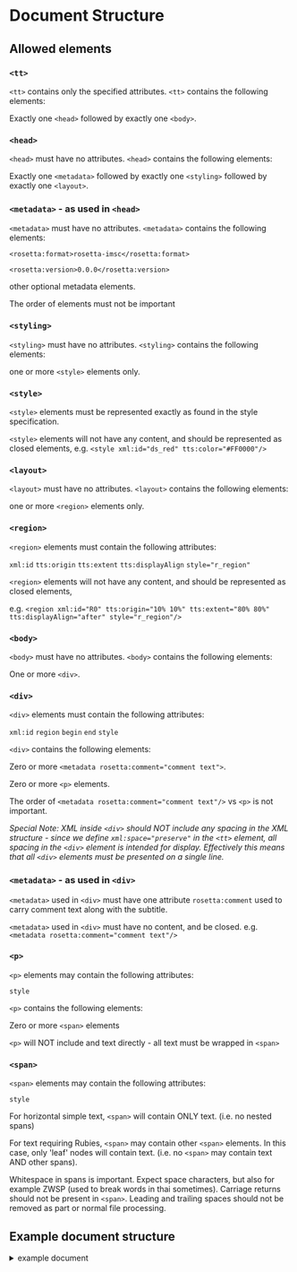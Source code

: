 # Document Structure

## Allowed elements

### `<tt>`
`<tt>` contains only the specified attributes. `<tt>` contains the following elements:

Exactly one `<head>` followed by exactly one `<body>`.

### `<head>`
`<head>` must have no attributes. `<head>` contains the following elements:

Exactly one `<metadata>` followed by exactly one `<styling>` followed by exactly one `<layout>`.

### `<metadata>` - as used in `<head>`
`<metadata>` must have no attributes. `<metadata>` contains the following elements:

`<rosetta:format>rosetta-imsc</rosetta:format>`

`<rosetta:version>0.0.0</rosetta:version>`

other optional metadata elements.

The order of elements must not be important

### `<styling>`
`<styling>` must have no attributes. `<styling>` contains the following elements:

one or more `<style>` elements only.

### `<style>`
`<style>` elements must be represented exactly as found in the style specification.

`<style>` elements will not have any content, and should be represented as closed elements, e.g. `<style xml:id="ds_red" tts:color="#FF0000"/>`

### `<layout>`
`<layout>` must have no attributes. `<layout>` contains the following elements:

one or more `<region>` elements only.

### `<region>`
`<region>` elements must contain the following attributes:

`xml:id` `tts:origin` `tts:extent` `tts:displayAlign` `style="r_region"`

`<region>` elements will not have any content, and should be represented as closed elements, 

e.g. `<region xml:id="R0" tts:origin="10% 10%" tts:extent="80% 80%" tts:displayAlign="after" style="r_region"/>`

### `<body>`
`<body>` must have no attributes. `<body>` contains the following elements:

One or more `<div>`.

### `<div>`
`<div>` elements must contain the following attributes:

`xml:id` `region` `begin` `end` `style`

`<div>` contains the following elements:

Zero or more `<metadata rosetta:comment="comment text">`.

Zero or more `<p>` elements.

The order of `<metadata rosetta:comment="comment text"/>` vs `<p>` is not important.

*Special Note: XML inside `<div>` should NOT include any spacing in the XML structure - since we define `xml:space="preserve"` in the `<tt>` element, all spacing in the `<div>` element is intended for display.  Effectively this means that all `<div>` elements must be presented on a single line.*

### `<metadata>` - as used in `<div>`
`<metadata>` used in `<div>` must have one attribute `rosetta:comment` used to carry comment text along with the subtitle.

`<metadata>` used in `<div>` must have no content, and be closed.  e.g. `<metadata rosetta:comment="comment text"/>`

### `<p>`
`<p>` elements may contain the following attributes:

`style`

`<p>` contains the following elements:

Zero or more `<span>` elements

`<p>` will NOT include and text directly - all text must be wrapped in `<span>`

### `<span>`
`<span>` elements may contain the following attributes:

`style`

For horizontal simple text, `<span>` will contain ONLY text. (i.e. no nested spans)

For text requiring Rubies, `<span>` may contain other `<span>` elements. In this case, only 'leaf' nodes will contain text. (i.e. no `<span>` may contain text AND other spans).

Whitespace in spans is important.  Expect space characters, but also for example ZWSP (used to break words in thai sometimes).  Carriage returns should not be present in `<span>`.  Leading and trailing spaces should not be removed as part or normal file processing.


## Example document structure

<details><summary>example document</summary>
 
```
<?xml version="1.0" encoding="UTF-8" standalone="yes"?>
<tt xmlns="http://www.w3.org/ns/ttml" xmlns:ttm="http://www.w3.org/ns/ttml#metadata" xmlns:tts="http://www.w3.org/ns/ttml#styling" xmlns:ttp="http://www.w3.org/ns/ttml#parameter" xmlns:xml="http://www.w3.org/XML/1998/namespace" xmlns:ebutts="urn:ebu:tt:style" xmlns:itts="http://www.w3.org/ns/ttml/profile/imsc1#styling" xmlns:rosetta="https://github.com/imsc-rosetta/specification" ttp:timeBase="media" ttp:cellResolution="30 15" xml:space="preserve" ttp:frameRate="25" ttp:frameRateMultiplier="1 1" xml:lang="el-GR">
 <head>
  <metadata>
   <rosetta:format>imsc-rosetta</rosetta:format>
   <rosetta:version>0.0.0</rosetta:version>
  </metadata>
  <styling>
   <style xml:id="r_region" tts:backgroundColor="transparent" tts:showBackground="whenActive" tts:fontStyle="normal" tts:fontWeight="normal" tts:color="white" tts:fontFamily="proportionalSansSerif" tts:textAlign="center" itts:fillLineGap="true" style="_r_default"/>
   <style xml:id="s_italic" tts:fontStyle="italic"/>
   <style xml:id="s_bold" tts:fontWeight="bold"/>
   <style xml:id="s_underline" tts:textDecoration="underline"/>
   <style xml:id="ds_fg_red" tts:color="#FF0000"/>
   <style xml:id="ds_fg_yellow" tts:color="#FFFF00"/>
   <style xml:id="ds_fg_green" tts:color="#00FF00"/>
   <style xml:id="ds_fg_cyan" tts:color="#00FFFF"/>
   <style xml:id="ds_fg_blue" tts:color="#0000FF"/>
   <style xml:id="ds_fg_magenta" tts:color="#FF00FF"/>
   <style xml:id="ps_bg_boxedblack" tts:backgroundColor="#000000"/>
   <style xml:id="ps_bg_ghostboxedblack" tts:backgroundColor="#00000080"/>
   <style xml:id="ps_bg_ghostboxedred" tts:backgroundColor="#FF000080"/>
   <style xml:id="ds_outlineblack" tts:textOutline="#000000 0.05em"/>
   <style xml:id="ds_noneblack"/>
   <style xml:id="ds_nonered"/>
   <style xml:id="dp_al_start" tts:textAlign="start"/>
   <style xml:id="dp_al_end" tts:textAlign="end"/>
   <style xml:id="p_font2" tts:fontFamily="proportionalSansSerif" tts:lineHeight="125%" tts:fontSize="100%"/>
   <style xml:id="_d_default" style="ds_outlineblack"/>
   <style xml:id="_s_default"/>
   <style xml:id="_p_default" style="p_font2"/>
   <style xml:id="_r_default" tts:origin="10% 10%" tts:extent="80% 80%" tts:displayAlign="after" tts:fontSize="5.333rh" tts:lineHeight="125%" ebutts:linePadding="0.25c"/>
  </styling>
  <layout>
   <region xml:id="R0" tts:origin="10% 10%" tts:extent="80% 80%" tts:displayAlign="after" style="r_region"/>
   <region xml:id="R1" tts:origin="10% 10%" tts:extent="80% 73.3%" tts:displayAlign="after" style="r_region"/>
   <region xml:id="R2" tts:origin="10% 10%" tts:extent="80% 66.7%" tts:displayAlign="after" style="r_region"/>
   <region xml:id="R3" tts:origin="10% 10%" tts:extent="80% 60%" tts:displayAlign="after" style="r_region"/>
   <region xml:id="R4" tts:origin="10% 10%" tts:extent="80% 53.3%" tts:displayAlign="after" style="r_region"/>
   <region xml:id="R5" tts:origin="10% 10%" tts:extent="80% 46.7%" tts:displayAlign="after" style="r_region"/>
   <region xml:id="R6" tts:origin="10% 43.3%" tts:extent="80% 46.7%" tts:displayAlign="before" style="r_region"/>
   <region xml:id="R7" tts:origin="10% 36.7%" tts:extent="80% 53.3%" tts:displayAlign="before" style="r_region"/>
   <region xml:id="R8" tts:origin="10% 30%" tts:extent="80% 60%" tts:displayAlign="before" style="r_region"/>
   <region xml:id="R9" tts:origin="10% 23.3%" tts:extent="80% 66.7%" tts:displayAlign="before" style="r_region"/>
   <region xml:id="R10" tts:origin="10% 16.7%" tts:extent="80% 73.3%" tts:displayAlign="before" style="r_region"/>
   <region xml:id="R11" tts:origin="10% 10%" tts:extent="80% 80%" tts:displayAlign="before" style="r_region"/>
  </layout>
 </head>
 <body>
  <div xml:id="sub0" region="R0" begin="01:00:03.600" end="01:00:07.640" style="ds_outlineblack"><metadata rosetta:comment="this is a comment test a cr"/><p style="p_font2"><span style="ps_bg_boxedblack">First Frame of active video </span></p></div>
  <div xml:id="1" region="R0" begin="01:00:07.760" end="01:00:11.760" style="_d_default"><p style="p_font2"><span>1 line</span><span style="ds_nonered"> Center</span><span> Bottom </span></p></div>
  <div xml:id="2" region="R0" begin="01:00:11.880" end="01:00:15.880" style="_d_default dp_al_start"><p style="p_font2"><span>1 line left  bottom</span></p></div>
  <div xml:id="3" region="R0" begin="01:00:16.000" end="01:00:20.000" style="_d_default dp_al_end"><p style="p_font2"><span>1 line right bottom</span></p></div>
  <div xml:id="4" region="R0" begin="01:00:20.120" end="01:00:24.120" style="_d_default"><p style="p_font2"><span>two line </span></p><p style="p_font2"><span>center bottom</span></p></div>
  <div xml:id="5" region="R0" begin="01:00:24.240" end="01:00:28.240" style="_d_default"><p style="p_font2"><span>two lines</span></p><p style="p_font2"><span>left bottom</span></p></div>
  <div xml:id="6" region="R0" begin="01:00:28.360" end="01:00:32.360" style="_d_default"><p style="p_font2"><span>two lines</span></p><p style="p_font2"><span>right bottom</span></p></div>
  <div xml:id="7" region="R0" begin="01:00:32.480" end="01:00:36.480" style="_d_default"><p style="p_font2"><span>row 11</span></p></div>
  <div xml:id="8" region="R1" begin="01:00:36.640" end="01:00:40.640" style="_d_default"><p style="p_font2"><span>row 10</span></p></div>
  <div xml:id="9" region="R2" begin="01:00:40.760" end="01:00:44.760" style="_d_default"><p style="p_font2"><span>row 9</span></p></div>
  <div xml:id="10" region="R3" begin="01:00:44.880" end="01:00:48.880" style="_d_default"><p style="p_font2"><span>row 8</span></p></div>
  <div xml:id="11" region="R4" begin="01:00:49.000" end="01:00:53.000" style="_d_default"><p style="p_font2"><span>row 7</span></p></div>
  <div xml:id="12" region="R5" begin="01:00:53.120" end="01:00:57.120" style="_d_default"><p style="p_font2"><span>row 6</span></p></div>
  <div xml:id="13" region="R6" begin="01:00:57.240" end="01:01:01.240" style="_d_default"><p style="p_font2"><span>row 5</span></p></div>
  <div xml:id="14" region="R7" begin="01:01:01.360" end="01:01:05.360" style="_d_default"><p style="p_font2"><span>row 4</span></p></div>
  <div xml:id="15" region="R8" begin="01:01:05.480" end="01:01:09.480" style="_d_default"><p style="p_font2"><span>row 3</span></p></div>
  <div xml:id="16" region="R9" begin="01:01:09.640" end="01:01:13.640" style="_d_default"><p style="p_font2"><span>row 2</span></p></div>
  <div xml:id="17" region="R10" begin="01:01:13.760" end="01:01:17.760" style="_d_default"><p style="p_font2"><span>row 1</span></p></div>
  <div xml:id="18" region="R11" begin="01:01:17.880" end="01:01:21.880" style="_d_default"><p style="p_font2"><span>row 0</span></p></div>
  <div xml:id="19" region="R11" begin="01:01:22.000" end="01:01:26.000" style="_d_default"><p style="p_font2"><span>top center</span></p></div>
  <div xml:id="20" region="R11" begin="01:01:26.120" end="01:01:30.120" style="_d_default dp_al_start"><p style="p_font2"><span>top left</span></p></div>
  <div xml:id="21" region="R11" begin="01:01:30.240" end="01:01:34.240" style="_d_default dp_al_end"><p style="p_font2"><span>top right</span></p></div>
  <div xml:id="22" region="R0" begin="01:01:34.360" end="01:01:38.360" style="_d_default"><p style="dp_al_start p_font2"><span>left</span></p><p style="p_font2"><span>center</span></p><p style="dp_al_end p_font2"><span>right</span></p></div>
  <div xml:id="23" region="R0" begin="01:01:38.520" end="01:01:42.520" style="_d_default"><p style="p_font2"><span>normal</span><span style="s_italic"> italic</span><span style="s_bold"> bold </span><span style="s_underline">underline</span><span> normal</span></p><p style="p_font2"><span style="s_underline">underlined</span><span style="s_italic s_underline"> italic</span><span style="s_bold s_underline"> bold</span><span style="s_underline"> normal</span></p></div>
  <div xml:id="24" region="R0" begin="01:01:42.640" end="01:01:46.640" style="_d_default"><p style="p_font2"><span style="ds_fg_red">red </span><span style="ds_fg_yellow">yellow </span><span style="ds_fg_green">green </span><span style="ds_fg_cyan">cyan </span><span style="ds_fg_blue">blue </span><span style="ds_fg_magenta">magenta</span></p></div>
  <div xml:id="25" region="R11" begin="01:01:46.760" end="01:01:50.760" style="_d_default"><p style="p_font2"><span>Two lines </span></p><p style="p_font2"><span>top center</span></p></div>
  <div xml:id="26" region="R0" begin="01:01:50.880" end="01:01:53.880" style="_d_default ds_noneblack"><p style="p_font2 ps_bg_boxedblack"><span>Background stripe</span></p><p style="p_font2 ps_bg_boxedblack"><span>black</span></p></div>
  <div xml:id="27" region="R0" begin="01:01:54.000" end="01:01:57.000" style="_d_default"><p style="p_font2"><span style="ps_bg_boxedblack">black</span></p><p style="p_font2"><span style="ps_bg_boxedblack">box</span></p></div>
  <div xml:id="28" region="R0" begin="01:01:57.120" end="01:02:00.120" style="_d_default"><p style="p_font2"><span style="ps_bg_ghostboxedblack">ghost</span></p><p style="p_font2"><span style="ps_bg_ghostboxedblack">box</span></p></div>
  <div xml:id="29" region="R0" begin="01:02:00.240" end="01:02:03.240" style="_d_default"><p style="p_font2 ps_bg_ghostboxedblack"><span>Ghost stripe</span></p><p style="p_font2 ps_bg_ghostboxedblack"><span>black</span></p></div>
  <div xml:id="30" region="R0" begin="01:02:03.359" end="01:02:06.359" style="_d_default"><p style="p_font2"><span style="ps_bg_ghostboxedblack">Ghost box change to </span><span style="ps_bg_ghostboxedred ds_nonered">red</span></p></div>
 </body>
</tt>
```
</details>



